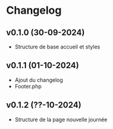# Changelog

## v0.1.0 (30-09-2024)
- Structure de base accueil et styles

## v0.1.1 (01-10-2024)
- Ajout du changelog
- Footer.php

## v0.1.2 (??-10-2024)
- Structure de la page nouvelle journée